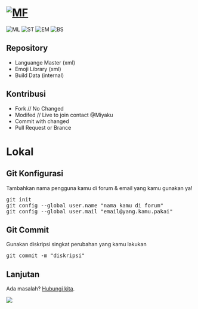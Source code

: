 # [![MF](https://cdn.mifans.web.id/temandoid/logo.svg)](http://forum.mifans.web.id)
![ML](https://img.shields.io/badge/Master-Languange-brightgreen.svg)
![ST](https://img.shields.io/badge/Template-Style-brightgreen.svg)
![EM](https://img.shields.io/badge/Emoji-Code-red.svg)
![BS](https://img.shields.io/badge/Build-Data-yellowgreen.svg)
## Repository

- Languange Master (xml)
- Emoji Library (xml)
- Build Data (internal)

## Kontribusi
- Fork // No Changed
- Modifed // Live to join contact @Miyaku
- Commit with changed
- Pull Request or Brance

# Lokal
## Git Konfigurasi
Tambahkan nama pengguna kamu di forum & email yang kamu gunakan ya!
<pre>git init
git config --global user.name "nama kamu di forum"
git config --global user.mail "email@yang.kamu.pakai"
</pre>

## Git Commit
Gunakan diskripsi singkat perubahan yang kamu lakukan
<pre>git commit -m "diskripsi"</pre>

## Lanjutan
Ada masalah? <a href="http://mifans.web.id/misc/contact">Hubungi kita</a>.

[![](https://img.shields.io/twitter/follow/mifansindonesia.svg?style=social)](https://twitter.com/mifansindonesia)

